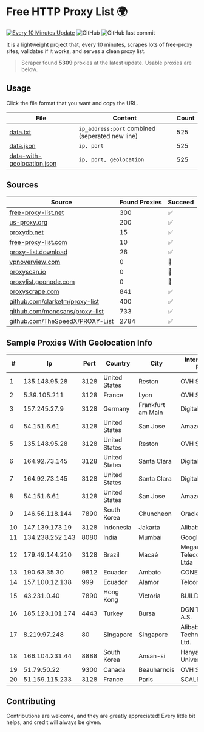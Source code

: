 
# Free HTTP Proxy List 🌍

[![Every 10 Minutes Update](https://github.com/mertguvencli/http-proxy-list/actions/workflows/main.yml/badge.svg?branch=main)](https://github.com/mertguvencli/http-proxy-list/actions/workflows/main.yml)
![GitHub](https://img.shields.io/github/license/mertguvencli/http-proxy-list)
![GitHub last commit](https://img.shields.io/github/last-commit/mertguvencli/http-proxy-list)

It is a lightweight project that, every 10 minutes, scrapes lots of free-proxy sites, validates if it works, and serves a clean proxy list.


> Scraper found **5309** proxies at the latest update. Usable proxies are below.

## Usage

Click the file format that you want and copy the URL.


|File|Content|Count|
|----|-------|-----|
|[data.txt](https://raw.githubusercontent.com/mertguvencli/http-proxy-list/main/proxy-list/data.txt)|`ip_address:port` combined (seperated new line)|525|
|[data.json](https://raw.githubusercontent.com/mertguvencli/http-proxy-list/main/proxy-list/data.json)|`ip, port`|525|
|[data-with-geolocation.json](https://raw.githubusercontent.com/mertguvencli/http-proxy-list/main/proxy-list/data-with-geolocation.json)|`ip, port, geolocation`|525|

## Sources

|Source|Found Proxies|Succeed|
|------|-------------|-------|
|[free-proxy-list.net](https://free-proxy-list.net)|300|✅|
|[us-proxy.org](https://www.us-proxy.org)|200|✅|
|[proxydb.net](http://proxydb.net)|15|✅|
|[free-proxy-list.com](https://free-proxy-list.com/?page=&port=&type%5B%5D=http&type%5B%5D=https&up_time=0&search=Search)|10|✅|
|[proxy-list.download](https://www.proxy-list.download/HTTP)|26|✅|
|[vpnoverview.com](https://vpnoverview.com/privacy/anonymous-browsing/free-proxy-servers)|0|🚫|
|[proxyscan.io](https://www.proxyscan.io)|0|🚫|
|[proxylist.geonode.com](https://proxylist.geonode.com/api/proxy-list?limit=300&page=1&sort_by=lastChecked&sort_type=desc&protocols=http,https)|0|🚫|
|[proxyscrape.com](https://api.proxyscrape.com/v2/?request=displayproxies&protocol=http&timeout=10000&country=all&ssl=all&anonymity=all)|841|✅|
|[github.com/clarketm/proxy-list](https://raw.githubusercontent.com/clarketm/proxy-list/master/proxy-list-raw.txt)|400|✅|
|[github.com/monosans/proxy-list](https://raw.githubusercontent.com/monosans/proxy-list/main/proxies/http.txt)|733|✅|
|[github.com/TheSpeedX/PROXY-List](https://raw.githubusercontent.com/TheSpeedX/PROXY-List/master/http.txt)|2784|✅|


## Sample Proxies With Geolocation Info

|#|Ip|Port|Country|City|Internet Service Provider|
|-|--|----|-------|----|-------------------------|
|1|135.148.95.28|3128|United States|Reston|OVH SAS|
|2|5.39.105.211|3128|France|Lyon|OVH SAS|
|3|157.245.27.9|3128|Germany|Frankfurt am Main|DigitalOcean, LLC|
|4|54.151.6.61|3128|United States|San Jose|Amazon.com, Inc.|
|5|135.148.95.28|3128|United States|Reston|OVH SAS|
|6|164.92.73.145|3128|United States|Santa Clara|DigitalOcean, LLC|
|7|164.92.73.145|3128|United States|Santa Clara|DigitalOcean, LLC|
|8|54.151.6.61|3128|United States|San Jose|Amazon.com, Inc.|
|9|146.56.118.144|7890|South Korea|Chuncheon|Oracle Corporation|
|10|147.139.173.19|3128|Indonesia|Jakarta|Alibaba.com LLC|
|11|134.238.252.143|8080|India|Mumbai|Google LLC|
|12|179.49.144.210|3128|Brazil|Macaé|Meganet Telecomumicacoes Ltda|
|13|190.63.35.30|9812|Ecuador|Ambato|CONECEL|
|14|157.100.12.138|999|Ecuador|Alamor|Telconet S.A|
|15|43.231.0.40|7890|Hong Kong|Victoria|BUILDCLOUD|
|16|185.123.101.174|4443|Turkey|Bursa|DGN TEKNOLOJI A.S.|
|17|8.219.97.248|80|Singapore|Singapore|Alibaba (US) Technology Co., Ltd.|
|18|166.104.231.44|8888|South Korea|Ansan-si|Hanyang University|
|19|51.79.50.22|9300|Canada|Beauharnois|OVH SAS|
|20|51.159.115.233|3128|France|Paris|SCALEWAY|



## Contributing

Contributions are welcome, and they are greatly appreciated! Every
little bit helps, and credit will always be given.

